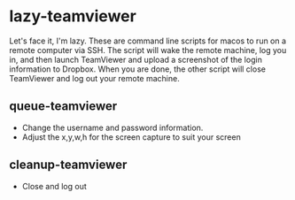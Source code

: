 # lazy-teamviewer

Let's face it, I'm lazy. These are command line scripts for macos to run on a remote computer via SSH. The script will wake the remote machine, log you in, and then launch TeamViewer and upload a screenshot of the login information to Dropbox. When you are done, the other script will close TeamViewer and log out your remote machine.

## queue-teamviewer
* Change the username and password information.
* Adjust the x,y,w,h for the screen capture to suit your screen

## cleanup-teamviewer
* Close and log out
